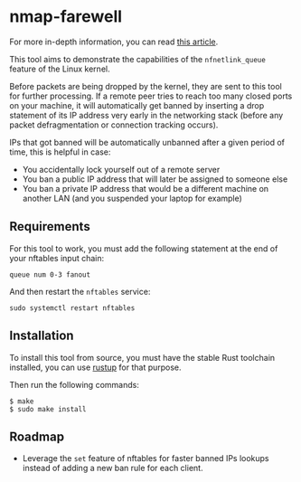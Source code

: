# nmap-farewell

For more in-depth information, you can read [this article](https://TODO).

This tool aims to demonstrate the capabilities of the `nfnetlink_queue` feature of the Linux kernel.

Before packets are being dropped by the kernel, they are sent to this tool for further processing.
If a remote peer tries to reach too many closed ports on your machine,
it will automatically get banned by inserting a drop statement of its IP address very early in the networking stack
(before any packet defragmentation or connection tracking occurs).

IPs that got banned will be automatically unbanned after a given period of time, this is helpful in case:

- You accidentally lock yourself out of a remote server
- You ban a public IP address that will later be assigned to someone else
- You ban a private IP address that would be a different machine on another LAN (and you suspended your laptop for example)

## Requirements

For this tool to work, you must add the following statement at the end of your nftables input chain:

```
queue num 0-3 fanout
```

And then restart the `nftables` service:

```
sudo systemctl restart nftables
```

## Installation

To install this tool from source, you must have the stable Rust toolchain installed, you can use [rustup](https://rustup.rs/) for that purpose.

Then run the following commands:

```
$ make
$ sudo make install
```

## Roadmap

- Leverage the `set` feature of nftables for faster banned IPs lookups instead of adding a new ban rule for each client.
